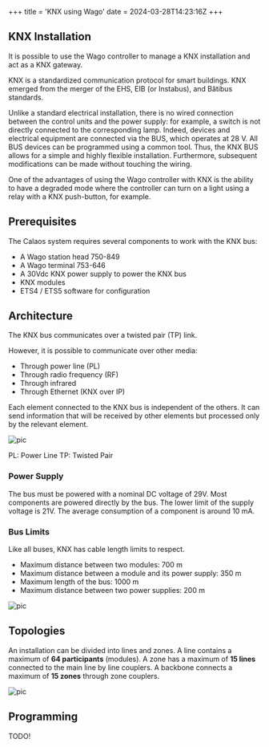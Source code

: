 +++
title = 'KNX using Wago'
date = 2024-03-28T14:23:16Z
+++

## KNX Installation

It is possible to use the Wago controller to manage a KNX installation and act as a KNX gateway.

KNX is a standardized communication protocol for smart buildings. KNX emerged from the merger of the EHS, EIB (or Instabus), and Bâtibus standards.

Unlike a standard electrical installation, there is no wired connection between the control units and the power supply: for example, a switch is not directly connected to the corresponding lamp. Indeed, devices and electrical equipment are connected via the BUS, which operates at 28 V. All BUS devices can be programmed using a common tool. Thus, the KNX BUS allows for a simple and highly flexible installation. Furthermore, subsequent modifications can be made without touching the wiring.

One of the advantages of using the Wago controller with KNX is the ability to have a degraded mode where the controller can turn on a light using a relay with a KNX push-button, for example.

## Prerequisites

The Calaos system requires several components to work with the KNX bus:

- A Wago station head 750-849
- A Wago terminal 753-646
- A 30Vdc KNX power supply to power the KNX bus
- KNX modules
- ETS4 / ETS5 software for configuration

## Architecture

The KNX bus communicates over a twisted pair (TP) link.

However, it is possible to communicate over other media:

- Through power line (PL)
- Through radio frequency (RF)
- Through infrared
- Through Ethernet (KNX over IP)

Each element connected to the KNX bus is independent of the others. It can send information that will be received by other elements but processed only by the relevant element.

![pic](/en/hardware/wago/images/bus_knx_.png?width=20pc&classes=shadow)

PL: Power Line TP: Twisted Pair

### Power Supply

The bus must be powered with a nominal DC voltage of 29V. Most components are powered directly by the bus. The lower limit of the supply voltage is 21V. The average consumption of a component is around 10 mA.

### Bus Limits

Like all buses, KNX has cable length limits to respect.

- Maximum distance between two modules: 700 m
- Maximum distance between a module and its power supply: 350 m
- Maximum length of the bus: 1000 m
- Maximum distance between two power supplies: 200 m

![pic](/en/hardware/wago/images/wago.png?width=20pc&classes=shadow)

## Topologies

An installation can be divided into lines and zones. A line contains a maximum of **64 participants** (modules). A zone has a maximum of **15 lines** connected to the main line by line couplers. A backbone connects a maximum of **15 zones** through zone couplers.

![pic](/en/hardware/wago/images/topologie.png?width=20pc&classes=shadow)

## Programming

TODO!
